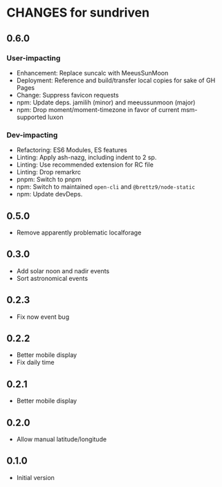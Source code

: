 # CHANGES for sundriven

## 0.6.0

### User-impacting

- Enhancement: Replace suncalc with MeeusSunMoon
- Deployment: Reference and build/transfer local copies for sake of GH Pages
- Change: Suppress favicon requests
- npm: Update deps. jamilih (minor) and meeussunmoon (major)
- npm: Drop moment/moment-timezone in favor of current msm-supported luxon

### Dev-impacting

- Refactoring: ES6 Modules, ES features
- Linting: Apply ash-nazg, including indent to 2 sp.
- Linting: Use recommended extension for RC file
- Linting: Drop remarkrc
- pnpm: Switch to pnpm
- npm: Switch to maintained `open-cli` and `@brettz9/node-static`
- npm: Update devDeps.

## 0.5.0
- Remove apparently problematic localforage

## 0.3.0
- Add solar noon and nadir events
- Sort astronomical events

## 0.2.3
- Fix now event bug

## 0.2.2
- Better mobile display
- Fix daily time

## 0.2.1
- Better mobile display

## 0.2.0
- Allow manual latitude/longitude

## 0.1.0
- Initial version

